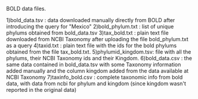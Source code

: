 BOLD data files.

1)bold_data.tsv : data downloaded manually directly from BOLD after introducing the query for "Mexico"
2)bold_phylum.txt : list of unique phylums obtained from bold_data.tsv
3)tax_bold.txt : plain text file downloaded from NCBI Taxonomy after uploading the file bold_phylum.txt as a query 
4)taxid.txt : plain text file with the ids for the bold phylums obtained from the file tax_bold.txt. 
5)phylumid_kingdom.tsv: file with all the phylums, their NCBI Taxonomy ids and their Kingdom. 
6)bold_data.csv : the same data contained in bold_data.tsv with some Taxonomy information added manually and the column kingdom added from the data available at NCBI Taxonomy
7)taxinfo_bold.csv : complete taxonomic info from bold data, with data from ncbi for phylum and kingdom (since kingdom wasn't reported in the original data)